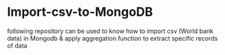 # Import-csv-to-MongoDB
following repository can be used to know how to import csv (World bank data) in Mongodb &amp; apply aggregation function to extract specific records of data
